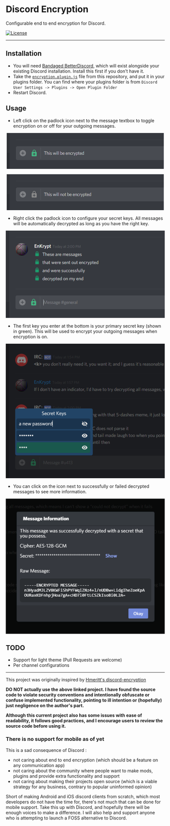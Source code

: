 # Discord Encryption

Configurable end to end encryption for Discord.

[![License](https://img.shields.io/github/license/EnKrypt/DiscordEncryption.svg)](https://raw.githubusercontent.com/EnKrypt/DiscordEncryption/master/LICENSE)

---

## Installation
* You will need [Bandaged BetterDiscord](https://rauenzi.github.io/BetterDiscordApp/), which will exist alongside your existing Discord installation. Install this first if you don't have it.
* Take the [`encryption.plugin.js`](https://raw.githubusercontent.com/EnKrypt/DiscordEncryption/master/encryption.plugin.js) file from this repository, and put it in your plugins folder. You can find where your plugins folder is from `Discord User Settings -> Plugins -> Open Plugin Folder`
* Restart Discord.

## Usage
* Left click on the padlock icon next to the message textbox to toggle encryption on or off for your outgoing messages.

<p align="center">
  <img src="https://raw.githubusercontent.com/EnKrypt/DiscordEncryption/master/images/lock-icon-on.png">
</p>

<p align="center">
  <img src="https://raw.githubusercontent.com/EnKrypt/DiscordEncryption/master/images/lock-icon-off.png">
</p>

* Right click the padlock icon to configure your secret keys. All messages will be automatically decrypted as long as you have the right key.

<p align="center">
  <img src="https://raw.githubusercontent.com/EnKrypt/DiscordEncryption/master/images/auto-decrypt.png">
</p>

* The first key you enter at the bottom is your primary secret key (shown in green). This will be used to encrypt your outgoing messages when encryption is on.

<p align="center">
  <img src="https://raw.githubusercontent.com/EnKrypt/DiscordEncryption/master/images/secrets-config.png">
</p>

* You can click on the icon next to successfully or failed decrypted messages to see more information.

<p align="center">
  <img src="https://raw.githubusercontent.com/EnKrypt/DiscordEncryption/master/images/message-info.png">
</p>

## TODO
* Support for light theme (Pull Requests are welcome)
* Per channel configurations

---

This project was originally inspired by [Hmeritt's discord-encryption](https://github.com/Hmerritt/discord-encryption)

**DO NOT actually use the above linked project. I have found the source code to violate security conventions and intentionally obfuscate or confuse implemented functionality, pointing to ill intention or (hopefully) just negligence on the author's part.**

**Although this current project also has some issues with ease of readability, it follows good practices, and I encourage users to review the source code before using it.**

### There is no support for mobile as of yet
This is a sad consequence of Discord :
* not caring about end to end encryption (which should be a feature on any communication app)
* not caring about the community where people want to make mods, plugins and provide extra functionality and support
* not caring about making their projects open source (which is a viable strategy for any business, contrary to popular uninformed opinion)

Short of making Android and iOS discord clients from scratch, which most developers do not have the time for, there's not much that can be done for mobile support. Take this up with Discord, and hopefully there will be enough voices to make a difference. I will also help and support anyone who is attempting to launch a FOSS alternative to Discord.
